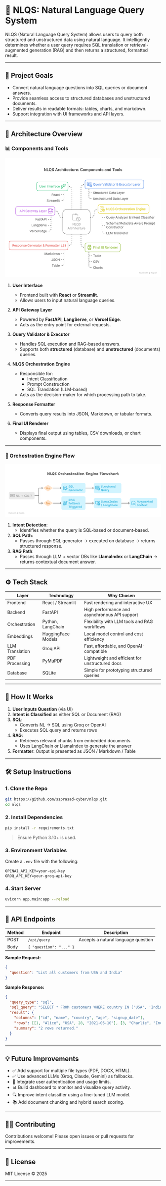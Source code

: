 
# 🧠 NLQS: Natural Language Query System

NLQS (Natural Language Query System) allows users to query both structured and unstructured data using natural language. It intelligently determines whether a user query requires SQL translation or retrieval-augmented generation (RAG) and then returns a structured, formatted result.

---

## 📌 Project Goals

- Convert natural language questions into SQL queries or document answers.
- Provide seamless access to structured databases and unstructured documents.
- Deliver results in readable formats: tables, charts, and markdown.
- Support integration with UI frameworks and API layers.

---

## 🧩 Architecture Overview

### 📊 Components and Tools

![NLQS Architecture Diagram](./architecture%20/_-%20visual%20selection.png)

1. **User Interface**
   - Frontend built with **React** or **Streamlit**.
   - Allows users to input natural language queries.

2. **API Gateway Layer**
   - Powered by **FastAPI**, **LangServe**, or **Vercel Edge**.
   - Acts as the entry point for external requests.

3. **Query Validator & Executor**
   - Handles SQL execution and RAG-based answers.
   - Supports both **structured** (database) and **unstructured** (documents) queries.

4. **NLQS Orchestration Engine**
   - Responsible for:
     - Intent Classification
     - Prompt Construction
     - SQL Translation (LLM-based)
   - Acts as the decision-maker for which processing path to take.

5. **Response Formatter**
   - Converts query results into JSON, Markdown, or tabular formats.

6. **Final UI Renderer**
   - Displays final output using tables, CSV downloads, or chart components.

---

### 🧠 Orchestration Engine Flow

![NLQS Orchestration Flowchart](./architecture%20/_-%20visual%20selection%20(1).png)

1. **Intent Detection**: 
   - Identifies whether the query is SQL-based or document-based.
2. **SQL Path**:
   - Passes through SQL generator → executed on database → returns structured response.
3. **RAG Path**:
   - Passes through LLM + vector DBs like **LlamaIndex** or **LangChain** → returns contextual document answer.

---

## ⚙️ Tech Stack

| Layer                 | Technology           | Why Chosen                                       |
|----------------------|----------------------|--------------------------------------------------|
| Frontend             | React / Streamlit    | Fast rendering and interactive UX                |
| Backend              | FastAPI              | High performance and asynchronous API support    |
| Orchestration        | Python, LangChain    | Flexibility with LLM tools and RAG workflows     |
| Embeddings           | HuggingFace Models   | Local model control and cost efficiency          |
| LLM Translation      | Groq API             | Fast, affordable, and OpenAI-compatible          |
| PDF Processing       | PyMuPDF              | Lightweight and efficient for unstructured docs  |
| Database             | SQLite               | Simple for prototyping structured queries        |

---

## 🚀 How It Works

1. **User Inputs Question** (via UI)
2. **Intent is Classified** as either SQL or Document (RAG)
3. **SQL**:
   - Converts NL → SQL using Groq or OpenAI
   - Executes SQL query and returns rows
4. **RAG**:
   - Retrieves relevant chunks from embedded documents
   - Uses LangChain or LlamaIndex to generate the answer
5. **Formatter**: Output is presented as JSON / Markdown / Table

---

## 🛠️ Setup Instructions

### 1. Clone the Repo

```bash
git https://github.com/ssprasad-cyber/nlqs.git
cd nlqs
```

### 2. Install Dependencies

```bash
pip install -r requirements.txt
```

> Ensure Python 3.10+ is used.

### 3. Environment Variables

Create a `.env` file with the following:

```
OPENAI_API_KEY=your-api-key
GROQ_API_KEY=your-groq-api-key
```

### 4. Start Server

```bash
uvicorn app.main:app --reload
```

---

## 📡 API Endpoints

| Method | Endpoint       | Description                        |
|--------|----------------|------------------------------------|
| POST   | `/api/query`   | Accepts a natural language question |
| Body   | `{ "question": "..." }` | |

**Sample Request:**

```json
{
  "question": "List all customers from USA and India"
}
```

**Sample Response:**

```json
{
  "query_type": "sql",
  "sql_query": "SELECT * FROM customers WHERE country IN ('USA', 'India');",
  "result": {
    "columns": ["id", "name", "country", "age", "signup_date"],
    "rows": [[1, "Alice", "USA", 28, "2021-05-10"], [3, "Charlie", "India", 25, "2022-01-12"]],
    "summary": "2 rows returned."
  }
}
```

---

## 💡 Future Improvements

- ✅ Add support for multiple file types (PDF, DOCX, HTML).
- ✅ Use advanced LLMs (Groq, Claude, Gemini) as fallbacks.
- 🔄 Integrate user authentication and usage limits.
- 📊 Build dashboard to monitor and visualize query activity.
- 🔍 Improve intent classifier using a fine-tuned LLM model.
- 📚 Add document chunking and hybrid search scoring.

---

## 👨‍💻 Contributing

Contributions welcome! Please open issues or pull requests for improvements.

---

## 📄 License

MIT License © 2025

---
